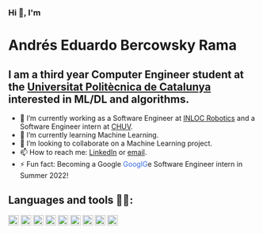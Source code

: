 ### Hi 👋, I'm
# Andrés Eduardo Bercowsky Rama


## I am a third year Computer Engineer student at the [Universitat Politècnica de Catalunya](https://www.upc.edu/) interested in ML/DL and algorithms.

- 🔭 I’m currently working as a Software Engineer at [INLOC Robotics](https://inlocrobotics.com/es/inicio/) and a Software Engineer intern at [CHUV](https://www.chuv.ch/).
- 🌱 I’m currently learning Machine Learning.
- 👯 I’m looking to collaborate on a Machine Learning project.
- 📫 How to reach me: [LinkedIn](https://linkedin.com/in/andrés-eduardo-bercowsky-rama-) or [email](mailto:andresbercowsky@gmail.com).
- ⚡ Fun fact: Becoming a Google <a style="color:rgb(53,107,230);">G</a><a style="color:rgb(53,107,230);">o</a><a style="color:rgb(53,107,230);">o</a><a style="color:rgb(53,107,230);">g</a><a style="color:rgb(53,107,230);">l</a><a style="color:rgb(53,107,230);">G</a>e Software Engineer intern in Summer 2022!

## Languages and tools 🧑‍💻:
<a href="https://expressjs.com/" title="Express"><img src="https://github.com/get-icon/geticon/raw/master/icons/express.svg" alt="Express" width="21px" height="21px"></a>
<a href="https://nodejs.org/" title="Node.js"><img src="https://github.com/get-icon/geticon/raw/master/icons/nodejs-icon.svg" alt="Node.js" width="21px" height="21px"></a>
<a href="https://developer.mozilla.org/en-US/docs/Web/JavaScript" title="JavaScript"><img src="https://github.com/get-icon/geticon/raw/master/icons/javascript.svg" alt="JavaScript" width="21px" height="21px"></a>
<a href="https://www.w3.org/TR/html5/" title="HTML5"><img src="https://github.com/get-icon/geticon/raw/master/icons/html-5.svg" alt="HTML5" width="21px" height="21px"></a>
<a href="https://www.postgresql.org/" title="PostgreSQL"><img src="https://github.com/get-icon/geticon/raw/master/icons/postgresql.svg" alt="PostgreSQL" width="21px" height="21px"></a>
<a href="https://www.w3.org/TR/CSS/" title="CSS3"><img src="https://github.com/get-icon/geticon/raw/master/icons/css-3.svg" alt="CSS3" width="21px" height="21px"></a>
<a href="https://isocpp.org/" title="C++"><img src="https://github.com/get-icon/geticon/raw/master/icons/c-plusplus.svg" alt="C++" width="21px" height="21px"></a>
<a href="https://www.python.org/" title="Python"><img src="https://github.com/get-icon/geticon/raw/master/icons/python.svg" alt="Python" width="21px" height="21px"></a>
<a href="https://www.java.com/" title="Java"><img src="https://github.com/get-icon/geticon/raw/master/icons/java.svg" alt="Java" width="21px" height="21px"></a>
